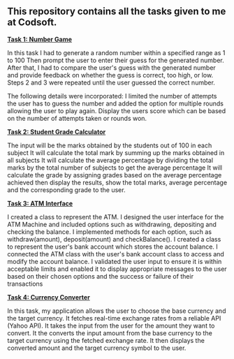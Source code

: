 ## This repository contains all the tasks given to me at Codsoft.

[**Task 1: Number Game**](https://github.com/ayandasibanda/CODSOFT/blob/main/Task1.java)

In this task I had to generate a random number within a specified range as 1 to 100
Then prompt the user to enter their guess for the generated number.
After that, I had to compare the user's guess with the generated number and provide 
feedback on whether the guess is correct, too high, or low.
Steps 2 and 3 were repeated until the user guessed the correct number.

The following details were incorporated:
I limited the number of attempts the user has to guess the number and added the option
for multiple rounds allowing the user to play again.
Display the users score which can be based on the number of attempts taken or rounds won.

[**Task 2: Student Grade Calculator**](https://github.com/ayandasibanda/CODSOFT/blob/main/Task2.java)

The input will be the marks obtained by the students out of 100 in each subject
It will calculate the total mark by summing up the marks obtained in all subjects
It will calculate the average percentage by dividing the total marks by the total number of
subjects to get the average percentage
It will calculate the grade by assigning grades based on the average percentage achieved then
display the results, show the total marks, average percentage and the corresponding grade
to the user.

[**Task 3: ATM Interface**](https://github.com/ayandasibanda/CODSOFT/blob/main/Task3.java)

I created a class to represent the ATM. I designed the user interface for the ATM Machine and
included options such as withdrawing, depositing and checking the balance. I implemented methods
for each option, such as withdraw(amount), deposit(amount) and checkBalance().
I created a class to represent the user's bank account which stores the account balance.
I connected the ATM class with the user's bank account class to access and modify the account balance.
I validated the user input to ensure it is within acceptable limits and enabled it to display
appropriate messages to the user based on their chosen options and the success or failure of their 
transactions

[**Task 4: Currency Converter**](https://github.com/ayandasibanda/CODSOFT/blob/main/Task4.java)

In this task, my application allows the user to choose the base currency and the target currency.
It fetches real-time exchange rates from a reliable API (Yahoo API). It takes the input from the user
for the amount they want to convert. It the converts the input amount from the base currency to the target
currency using the fetched exchange rate. It then displays the converted amount and the target currency symbol
to the user.

